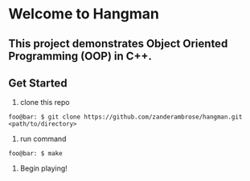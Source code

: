# Welcome to Hangman

## This project demonstrates Object Oriented Programming (OOP) in C++.

## Get Started

1. clone this repo

```console
foo@bar: $ git clone https://github.com/zanderambrose/hangman.git <path/to/directory>
```

1. run command

```console
foo@bar: $ make
```

1. Begin playing!
